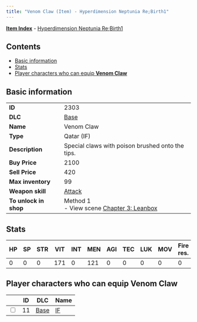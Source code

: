 ```yaml
---
title: "Venom Claw (Item) - Hyperdimension Neptunia Re;Birth1"
---
```


[**Item Index**](/neptunia/rb1/item/index.html) - [Hyperdimension Neptunia Re;Birth1](/neptunia/rb1)

## Contents

- [Basic information](#basic-information)
- [Stats](#stats)
- [Player characters who can equip **Venom Claw**](#player-characters-who-can-equip-venom-claw)

## Basic information

|   |   |
| -- | -- |
| **ID** | 2303 |
| **DLC** | [Base](/neptunia/rb1/dlc/1-base.html) |
| **Name** | Venom Claw |
| **Type** | Qatar (IF) |
| **Description** | Special claws with poison brushed onto the tips. |
| **Buy Price** | 2100 |
| **Sell Price** | 420 |
| **Max inventory** | 99 |
| **Weapon skill** | [Attack](/neptunia/rb1/skill/1-2101-attack.html) |
| **To unlock in shop** | Method 1<br />- View scene [Chapter 3: Leanbox](/neptunia/rb1/scene/1-302-chapter-3-leanbox.html) |

## Stats

| HP | SP | STR | VIT | INT | MEN | AGI | TEC | LUK | MOV | Fire res. | Ice res. | Wind res. | Lightning res. |
| -- | -- | --- | --- | --- | --- | --- | --- | --- | --- | --------- | -------- | --------- | -------------- |
| 0 | 0 | 0 | 171 | 0 | 121 | 0 | 0 | 0 | 0 | 0 | 0 | 0 | 0 |

## Player characters who can equip **Venom Claw**

|    | ID | DLC | Name |
| -- | -- | --- | ---- |
| <input type="checkbox" id="rb1-player-1-11" class="trackbox" /> | 11 | [Base](/neptunia/rb1/dlc/1-base.html) | [IF](/neptunia/rb1/player/1-11-if.html) |